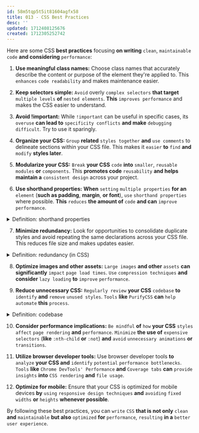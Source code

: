 ```yaml
---
id: 58m5tqp5t5it81604agfx58
title: 013 - CSS Best Practices
desc: ''
updated: 1712408125676
created: 1712305252742
---
```


Here are some CSS **best practices** focusing **on writing** `clean`, `maintainable code` **and considering** `performance`:

1. **Use meaningful class names:** Choose class names that accurately describe the content or purpose of the element they're applied to. This `enhances` `code readability` and makes maintenance easier.

2. **Keep selectors simple:** `Avoid` overly `complex selectors` **that target** `multiple levels` **of** `nested elements`. **This** `improves performance` and makes the CSS easier to understand.

3. **Avoid !important:** While `!important` can be useful in specific cases, its `overuse` **can lead to** `specificity conflicts` **and make** `debugging difficult`. Try to use it sparingly.

4. **Organize your CSS:** `Group` **related** `styles together` **and** `use comments` to delineate sections within your CSS file. This makes it `easier` **to** `find` **and** `modify` **styles later**.

5. **Modularize your CSS:** `Break` **your CSS** `code` **into** `smaller`, `reusable modules` **or** `components`. This **promotes code** `reusability` **and helps maintain a** `consistent design` across your project.

6. **Use shorthand properties:** **When** `setting` `multiple properties` **for an** `element` (**such as padding**, **margin**, **or font**), `use` `shorthand properties` where possible. **This** `reduces` **the amount of** `code` **and can** `improve performance`.



<!-- start of 'shorthand properties' section -->
<details>
    <summary>Definition: shorthand properties</summary>

#
**Shorthand properties** `in CSS` `allow` **you to** `set` `multiple related` **CSS** `properties` `using` **a** `single line` **of** `code`. **They provide a `more concise` way to write CSS** while still allowing you to specify various aspects of an element's style.

---
</details>
<!-- end of 'shorthand properties' section -->



7. **Minimize redundancy:** Look for opportunities to consolidate duplicate styles and avoid repeating the same declarations across your CSS file. This reduces file size and makes updates easier.



<!-- start of 'redundancy' section -->
<details>
    <summary>Definition: redundancy (in CSS)</summary>

#
Redundancy **in CSS refers to the** `unnecessary repetition` **or** `duplication` **of** `styles` `within` **a** `stylesheet`. This redundancy **can occur in several ways**:

- **Duplicate Declarations**: When the `same` **CSS** `property` **and** `value` **are** `specified` **for** `multiple selectors` **or** `elements`.
   ```css
   .btn {
       background-color: blue;
       color: white;
       border: none;
   }

   .link {
       background-color: blue; /* Redundant declaration */
       color: white;
       border: none;
   }
   ```

- **Overriding Styles**: When a `style` **is** explicitly `defined` **for an** `element` `but` **is** `later overridden` `by` **a** `more specific` **or** `higher specificity` `selector` `with` **the** `same property`.
   ```css
   .btn {
       background-color: blue;
   }

   #special-btn {
       background-color: red; /* Overrides .btn background-color */
   }
   ```

- **Repeated Selectors**: When the `same set` **of** `styles` **is** `applied` **to** `different elements` `using separate` `selectors`, **rather than grouping them together**.
   ```css
   .btn {
       background-color: blue;
       color: white;
   }

   .link {
       background-color: blue;
       color: white;
   }
   ```

- **Unused Styles**: When `styles` **are** `defined` `but not` `applied to` `any elements` `within` **the** `document`.
   ```css
   .unused-style {
       color: red;
   }
   ```

`Redundancy` in CSS **can** `lead to` `larger file sizes`, `slower load times`, **and** `increased complexity` **in** `maintenance` **and** `debugging`. It's **important to** `regularly review` **and** `refactor` **CSS** `code` **to** `eliminate redundancy` **and** `ensure efficiency` **and** `maintainability`. CSS preprocessors like `Sass` **or** `LESS` **can** also `help` `mitigate redundancy` **by providing** `features` **like** `variables`, `mixins`, **and** `nesting`.

---
</details>
<!-- end of 'redundancy' section -->



8. **Optimize images and other assets:** `Large images` **and other** `assets` **can significantly** `impact` `page load times`. `Use` `compression techniques` **and consider** `lazy loading` **to** `improve` `performance`.

9. **Reduce unnecessary CSS:** `Regularly review` **your CSS** `codebase` **to** `identify` **and** `remove` `unused styles`. `Tools` **like** `PurifyCSS` **can** `help` `automate` **this** `process`.



<!-- start of 'codebase' section -->
<details>
    <summary>Definition: codebase</summary>

#
A codebase **is the** `complete set` **of** `files` **and** `resources` `needed for` **a** `software project`. It **includes**`:

- `Source code` `files`: Where the actual `programming instructions` are written.
- `Configuration` `files`: `Settings` **that** `control` **how the** `software` **behaves**.
- `Assets`: `Images`, `fonts`, `stylesheets`, **etc.**, `used by` **the** `application`.
- `Documentation`: `Information about` **the** `project`, **like** `README files` **and** `comments`.
- `Dependencies`: `External packages` **or** `libraries` **the** `project` `relies on`.
- `Version control`: **Software like** `Git` **that** `manages changes` **to the codebase**.

The `codebase` **is** `essential for` `building`, `maintaining`, **and** `understanding` **a** `software project`.

---
</details>
<!-- end of 'codebase' section -->



10. **Consider performance implications:** `Be mindful` **of** `how` **your CSS** `styles` `affect` `page rendering` **and** `performance`. `Minimize` **the use of** `expensive selectors` (**like** `:nth-child` **or** `:not`) **and** `avoid` `unnecessary animations` **or** `transitions`.

11. **Utilize browser developer tools:** Use browser developer tools **to** `analyze` **your CSS and** `identify` `potential` `performance bottlenecks`. `Tools` **like** `Chrome DevTools' Performance` **and** `Coverage tabs` **can** `provide insights` **into** `CSS rendering` **and** `file usage`.

12. **Optimize for mobile:** Ensure that your CSS is optimized for mobile devices **by** `using` `responsive design techniques` **and** `avoiding` `fixed widths` **or** `heights` **whenever possible**.

By following these best practices, you can `write` `CSS` **that is not only** `clean` **and** `maintainable` **but also** `optimized` **for** `performance`, `resulting` **in a** `better` `user experience`.
